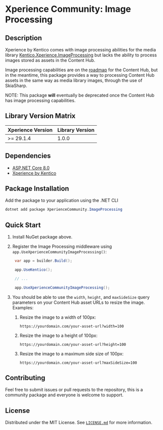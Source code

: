 ﻿# Xperience Community: Image Processing

## Description

Xperience by Kentico comes with image processing abilities for the media library [Kentico.Xperience.ImageProcessing](https://www.nuget.org/packages/Kentico.Xperience.ImageProcessing) but lacks the ability to process images stored as assets in the Content Hub.

Image processing capabilities are on the [roadmap](https://roadmap.kentico.com/c/227-media-asset-transformations) for the Content Hub, but in the meantime, this package provides a way to processing Content Hub assets in the same way as media library images, through the use of SkiaSharp.

NOTE: This package **will** eventually be deprecated once the Content Hub has image processing capabilities.

## Library Version Matrix

| Xperience Version | Library Version |
| ----------------- | --------------- |
| >= 29.1.4         | 1.0.0           |

## Dependencies

- [ASP.NET Core 8.0](https://dotnet.microsoft.com/en-us/download)
- [Xperience by Kentico](https://docs.xperience.io/xp/changelog)

## Package Installation

Add the package to your application using the .NET CLI

```powershell
dotnet add package XperienceCommunity.ImageProcessing
```

## Quick Start

1. Install NuGet package above.

1. Register the Image Processing middleware using `app.UseXperienceCommunityImageProcessing()`:

   ```csharp
    var app = builder.Build();

    app.UseKentico();

    // ...

    app.UseXperienceCommunityImageProcessing();
   ```

                          
1. You should be able to use the `width`, `height`, and `maxSideSize` query parameters on your Content Hub asset URLs to resize the image. Examples:

    1. Resize the image to a width of 100px:
       ```
       https://yourdomain.com/your-asset-url?width=100
       ```
    1. Resize the image to a height of 100px:
       ```
       https://yourdomain.com/your-asset-url?height=100
       ```
    1. Resize the image to a maximum side size of 100px:
       ```
       https://yourdomain.com/your-asset-url?maxSideSize=100
       ```


## Contributing

Feel free to submit issues or pull requests to the repository, this is a community package and everyone is welcome to support.

## License

Distributed under the MIT License. See [`LICENSE.md`](LICENSE.md) for more information.